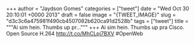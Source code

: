
+++
author = "Jaydson Gomes"
categories = ["tweet"]
date = "Wed Oct 30 20:10:01 +0000 2013"
draft = false
image = "{TWEET_IMAGE}"
slug = "d3c3c6a475981f490cb4507082b620ca91d2528b"
tags = ["tweet"]
title = """Ai sim hein. Thumbs up pr..."""
+++
Ai sim hein. Thumbs up pra Cisco. Open Source H.264 http://t.co/MhCLpj7BXV #OpenWeb
